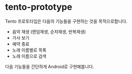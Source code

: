 # tento-prototype

Tento 프로토타입은 다음의 기능들을 구현하는 것을 목적으로합니다.

 - 음악 재생 (랜덤재생, 순차재생, 반복재생)
 - 가사 보기
 - 예약 종료
 - 노래 이름별로 목록
 - 노래 이름으로 검색

다음 기능들을 간단하게 Android로 구현해봅니다.